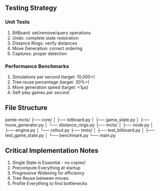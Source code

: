 ## Testing Strategy

### Unit Tests
1. BitBoard: set/remove/query operations
2. Undo: complete state restoration
3. Distance Rings: verify distances
4. Move Generation: correct ordering
5. Captures: proper detection

### Performance Benchmarks
1. Simulations per second (target: 10,000+)
2. Tree reuse percentage (target: 30%+)
3. Move generation speed (target: <1μs)
4. Self-play games per second

## File Structure
pente-mcts/
├── core/
│   ├── bitboard.py
│   ├── game_state.py
│   ├── move_generator.py
│   └── distance_rings.py
├── mcts/
│   ├── node.py
│   ├── engine.py
│   └── rollout.py
├── tests/
│   ├── test_bitboard.py
│   ├── test_game_state.py
│   └── benchmark.py
└── main.py

## Critical Implementation Notes
1. Single State is Essential - no copies!
2. Precompute Everything at startup
3. Progressive Widening for efficiency
4. Tree Reuse between moves
5. Profile Everything to find bottlenecks
